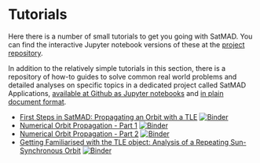 # Tutorials

Here there is a number of small tutorials to get you going with SatMAD. You can find the interactive Jupyter notebook versions of these at the [project repository](https://github.com/egemenimre/satmad/tree/master/docs/tutorials).

In addition to the relatively simple tutorials in this section, there is a repository of how-to guides to solve common real world problems and detailed analyses on specific topics in a dedicated project called SatMAD Applications, [available at Github as Jupyter notebooks](https://github.com/egemenimre/satmad_applications) and [in plain document format](https://satmad-applications.readthedocs.io/).



-   [First Steps in SatMAD: Propagating an Orbit with a TLE](tutorials/satmad_first_steps.ipynb)  [![Binder](https://mybinder.org/badge_logo.svg)](https://mybinder.org/v2/gh/egemenimre/satmad/master?filepath=docs%2Ftutorials%2Fsatmad_first_steps.ipynb) 
-   [Numerical Orbit Propagation - Part 1](tutorials/numerical_prop_1.ipynb) [![Binder](https://mybinder.org/badge_logo.svg)](https://mybinder.org/v2/gh/egemenimre/satmad/master?filepath=docs%2Ftutorials%2Fnumerical_prop_1.ipynb) 
-   [Numerical Orbit Propagation - Part 2](tutorials/numerical_prop_2.ipynb)  [![Binder](https://mybinder.org/badge_logo.svg)](https://mybinder.org/v2/gh/egemenimre/satmad/master?filepath=docs%2Ftutorials%2Fnumerical_prop_1.ipynb) 
-   [Getting Familiarised with the TLE object: Analysis of a Repeating Sun-Synchronous Orbit](tutorials/sso_analysis.ipynb) [![Binder](https://mybinder.org/badge_logo.svg)](https://mybinder.org/v2/gh/egemenimre/satmad/master?filepath=docs%2Ftutorials%2Fsso_analysis.ipynb) 
